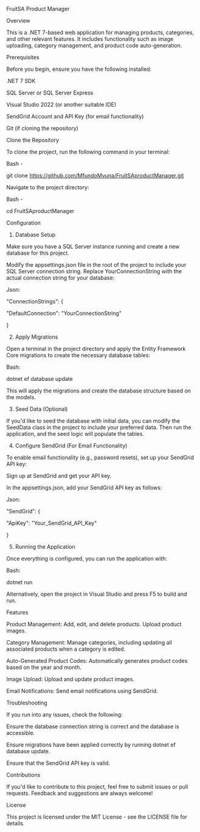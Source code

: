  

FruitSA Product Manager 

Overview 

This is a .NET 7-based web application for managing products, categories, and other relevant features. It includes functionality such as image uploading, category management, and product code auto-generation. 

Prerequisites 

Before you begin, ensure you have the following installed: 

.NET 7 SDK 

SQL Server or SQL Server Express 

Visual Studio 2022 (or another suitable IDE) 

SendGrid Account and API Key (for email functionality) 

Git (if cloning the repository) 

Clone the Repository 

To clone the project, run the following command in your terminal: 

Bash -  

git clone https://github.com/MfundoMvuna/FruitSAproductManager.git 

 

Navigate to the project directory: 

Bash - 

cd FruitSAproductManager 

 

Configuration 

1. Database Setup 

Make sure you have a SQL Server instance running and create a new database for this project. 

Modify the appsettings.json file in the root of the project to include your SQL Server connection string. Replace YourConnectionString with the actual connection string for your database: 

Json: 

"ConnectionStrings": { 

  "DefaultConnection": "YourConnectionString" 

} 

2. Apply Migrations 

Open a terminal in the project directory and apply the Entity Framework Core migrations to create the necessary database tables: 

Bash: 

dotnet ef database update 

 

This will apply the migrations and create the database structure based on the models. 

 

3. Seed Data (Optional) 

If you'd like to seed the database with initial data, you can modify the SeedData class in the project to include your preferred data. Then run the application, and the seed logic will populate the tables. 

 

4. Configure SendGrid (For Email Functionality) 

To enable email functionality (e.g., password resets), set up your SendGrid API key: 

Sign up at SendGrid and get your API key. 

In the appsettings.json, add your SendGrid API key as follows: 

Json: 

"SendGrid": { 

  "ApiKey": "Your_SendGrid_API_Key" 

} 

5. Running the Application 

Once everything is configured, you can run the application with: 

Bash: 

dotnet run 

 

 

Alternatively, open the project in Visual Studio and press F5 to build and run. 

Features 

Product Management: Add, edit, and delete products. Upload product images. 

Category Management: Manage categories, including updating all associated products when a category is edited. 

Auto-Generated Product Codes: Automatically generates product codes based on the year and month. 

Image Upload: Upload and update product images. 

Email Notifications: Send email notifications using SendGrid. 

 

 

Troubleshooting 

If you run into any issues, check the following: 

Ensure the database connection string is correct and the database is accessible. 

Ensure migrations have been applied correctly by running dotnet ef database update. 

Ensure that the SendGrid API key is valid. 

Contributions 

If you'd like to contribute to this project, feel free to submit issues or pull requests. Feedback and suggestions are always welcome! 

License 

This project is licensed under the MIT License - see the LICENSE file for details. 

 
